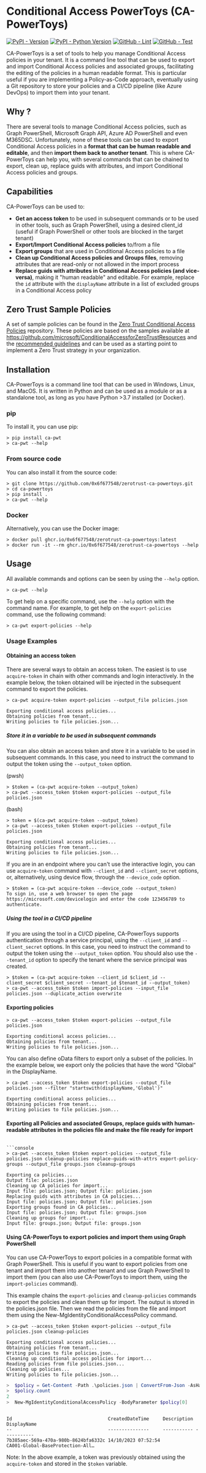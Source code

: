 # Conditional Access PowerToys (CA-PowerToys)

[![PyPI - Version](https://img.shields.io/pypi/v/ca-pwt.svg)](https://pypi.org/project/ca-pwt)
[![PyPI - Python Version](https://img.shields.io/pypi/pyversions/ca-pwt.svg)](https://pypi.org/project/ca-pwt)
[![GitHub - Lint](https://github.com/0x6f677548/zerotrust-ca-powertoys/actions/workflows/lint.yml/badge.svg)](https://github.com/0x6f677548/zerotrust-ca-powertoys/actions/workflows/lint.yml)
[![GitHub - Test](https://github.com/0x6f677548/zerotrust-ca-powertoys/actions/workflows/test.yml/badge.svg)](https://github.com/0x6f677548/zerotrust-ca-powertoys/actions/workflows/test.yml)

CA-PowerToys is a set of tools to help you manage Conditional Access policies in your tenant. It is a command line tool that can be used to export and import Conditional Access policies and associated groups, facilitating the editing of the policies in a human readable format. This is particular useful if you are implementing a Policy-as-Code approach, eventually using a Git repository to store your policies and a CI/CD pipeline (like Azure DevOps) to import them into your tenant.

## Why ?
There are several tools to manage Conditional Access policies, such as Graph PowerShell, Microsoft Graph API, Azure AD PowerShell and even M365DSC. Unfortunately, none of these tools can be used to export Conditional Access policies in a **format that can be human readable and editable**, and then **import them back to another tenant**. This is where CA-PowerToys can help you, with several commands that can be chained to export, clean up, replace guids with attributes, and import Conditional Access policies and groups. 

## Capabilities

CA-PowerToys can be used to:
- **Get an access token** to be used in subsequent commands or to be used in other tools, such as Graph PowerShell, using a desired client_id (useful if Graph PowerShell or other tools are blocked in the target tenant)
- **Export/Import Conditional Access policies** to/from a file
- **Export groups** that are used in Conditional Access policies to a file
- **Clean up Conditional Access policies and Groups files**, removing attributes that are read-only or not allowed in the import process
- **Replace guids with attributes in Conditional Access policies (and vice-versa)**, making it "human readable" and editable. For example, replace the `id` attribute with the `displayName` attribute in a list of excluded groups in a Conditional Access policy

## Zero Trust Sample Policies
A set of sample policies can be found in the [Zero Trust Conditional Access Policies](https://github.com/0x6f677548/zerotrust-ca-policies) repository. These policies are based on the samples available at https://github.com/microsoft/ConditionalAccessforZeroTrustResources and the [recommended guidelines](https://docs.microsoft.com/en-us/azure/architecture/guide/security/conditional-access-zero-trust?msclkid=d1768a34ceda11ec9b6c8f244f8d05bd) and can be used as a starting point to implement a Zero Trust strategy in your organization.

## Installation
CA-PowerToys is a command line tool that can be used in Windows, Linux, and MacOS. It is written in Python and can be used as a module or as a standalone tool, as long as you have Python >3.7 installed (or Docker).

### pip
To install it, you can use pip:
```console
> pip install ca-pwt
> ca-pwt --help
```

### From source code
You can also install it from the source code:
```console
> git clone https://github.com/0x6f677548/zerotrust-ca-powertoys.git
> cd ca-powertoys
> pip install .
> ca-pwt --help
```
### Docker
Alternatively, you can use the Docker image:
```console
> docker pull ghcr.io/0x6f677548/zerotrust-ca-powertoys:latest
> docker run -it --rm ghcr.io/0x6f677548/zerotrust-ca-powertoys --help
```

## Usage
All available commands and options can be seen by using the `--help` option.
```console
> ca-pwt --help
```

To get help on a specific command, use the `--help` option with the command name. For example, to get help on the `export-policies` command, use the following command:
```console
> ca-pwt export-policies --help
```

### Usage Examples

#### Obtaining an access token 

There are several ways to obtain an access token. The easiest is to use `acquire-token` in chain with other commands and login interactively. In the example below, the token obtained will be injected in the subsequent command to export the policies. 

```console
> ca-pwt acquire-token export-policies --output_file policies.json
```
```
Exporting conditional access policies...
Obtaining policies from tenant...
Writing policies to file policies.json...
```
##### Store it in a variable to be used in subsequent commands
You can also obtain an access token and store it in a variable to be used in subsequent commands. In this case, you need to instruct the command to output the token using the `--output_token` option. 

(pwsh)
```console
> $token = (ca-pwt acquire-token --output_token)
> ca-pwt --access_token $token export-policies --output_file policies.json
```
(bash)
```console
> token = $(ca-pwt acquire-token --output_token)
> ca-pwt --access_token $token export-policies --output_file policies.json
```
```
Exporting conditional access policies...
Obtaining policies from tenant...
Writing policies to file policies.json...
```
If you are in an endpoint where you can't use the interactive login, you can use `acquire-token` command with `--client_id` and `--client_secret` options, or, alternatively, using device flow, through the `--device_code` option. 
```console
> $token = (ca-pwt acquire-token --device_code --output_token)
To sign in, use a web browser to open the page https://microsoft.com/devicelogin and enter the code 123456789 to authenticate.
```

##### Using the tool in a CI/CD pipeline
If you are using the tool in a CI/CD pipeline, CA-PowerToys supports authentication through a service principal, using the `--client_id` and `--client_secret` options. In this case, you need to instruct the command to output the token using the `--output_token` option. You should also use the `--tenant_id` option to specify the tenant where the service principal was created.
```console
> $token = (ca-pwt acquire-token --client_id $client_id --client_secret $client_secret --tenant_id $tenant_id --output_token)
> ca-pwt --access_token $token import-policies --input_file policies.json --duplicate_action overwrite
```


#### Exporting policies
    
```console
> ca-pwt --access_token $token export-policies --output_file policies.json
```
```
Exporting conditional access policies...
Obtaining policies from tenant...
Writing policies to file policies.json...
```

You can also define oData filters to export only a subset of the policies. In the example below, we export only the policies that have the word "Global" in the DisplayName. 

```console
> ca-pwt --access_token $token export-policies --output_file policies.json --filter "startswith(displayName,'Global')"
```
```
Exporting conditional access policies...
Obtaining policies from tenant...
Writing policies to file policies.json...
```

#### Exporting all Policies and associated Groups, replace guids with human-readable attributes in the policies file and make the file ready for import

```console
    
```console
> ca-pwt --access_token $token export-policies --output_file policies.json cleanup-policies replace-guids-with-attrs export-policy-groups --output_file groups.json cleanup-groups
```
```
Exporting ca policies...
Output file: policies.json
Cleaning up CA policies for import...
Input file: policies.json; Output file: policies.json
Replacing guids with attributes in CA policies...
Input file: policies.json; Output file: policies.json
Exporting groups found in CA policies...
Input file: policies.json; Output file: groups.json
Cleaning up groups for import...
Input file: groups.json; Output file: groups.json
```

#### Using CA-PowerToys to export policies and import them using Graph PowerShell

You can use CA-PowerToys to export policies in a compatible format with Graph PowerShell. This is useful if you want to export policies from one tenant and import them into another tenant and use Graph PowerShell to import them (you can also use CA-PowerToys to import them, using the `import-policies` command).

This example chains the `export-policies` and `cleanup-policies` commands to export the policies and clean them up for import. The output is stored in the policies.json file. Then we read the policies from the file and import them using the New-MgIdentityConditionalAccessPolicy command. 

```console
> ca-pwt --access_token $token export-policies --output_file policies.json cleanup-policies
```
```
Exporting conditional access policies...
Obtaining policies from tenant...
Writing policies to file policies.json...
Cleaning up conditional access policies for import...
Reading policies from file policies.json...
Cleaning up policies...
Writing policies to file policies.json...
```
```powershell
>  $policy = Get-Content -Path .\policies.json | ConvertFrom-Json -AsHashtable
>  $policy.count
2
>  New-MgIdentityConditionalAccessPolicy -BodyParameter $policy[0]
```
```

Id                                   CreatedDateTime     Description DisplayName
--                                   ---------------     ----------- -----------
7b385aec-569a-470a-980b-8624bfa6332c 14/10/2023 07:52:54             CA001-Global-BaseProtection-All…
```
Note: In the above example, a token was previously obtained using the `acquire-token` and stored in the `$token` variable.
